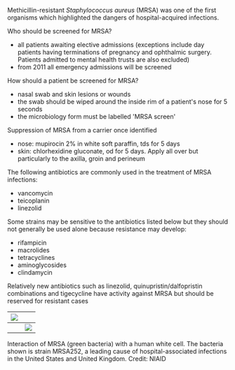Methicillin\-resistant *Staphylococcus aureus* (MRSA) was one of the first organisms which highlighted the dangers of hospital\-acquired infections.  
  
Who should be screened for MRSA?  
* all patients awaiting elective admissions (exceptions include day patients having terminations of pregnancy and ophthalmic surgery. Patients admitted to mental health trusts are also excluded)
* from 2011 all emergency admissions will be screened

  
How should a patient be screened for MRSA?  
* nasal swab and skin lesions or wounds
* the swab should be wiped around the inside rim of a patient's nose for 5 seconds
* the microbiology form must be labelled 'MRSA screen'

  
Suppression of MRSA from a carrier once identified  
* nose: mupirocin 2% in white soft paraffin, tds for 5 days
* skin: chlorhexidine gluconate, od for 5 days. Apply all over but particularly to the axilla, groin and perineum

  
The following antibiotics are commonly used in the treatment of MRSA infections:  
* vancomycin
* teicoplanin
* linezolid

  
Some strains may be sensitive to the antibiotics listed below but they should not generally be used alone because resistance may develop:  
* rifampicin
* macrolides
* tetracyclines
* aminoglycosides
* clindamycin

  
Relatively new antibiotics such as linezolid, quinupristin/dalfopristin combinations and tigecycline have activity against MRSA but should be reserved for resistant cases  
  


| [![](https://d32xxyeh8kfs8k.cloudfront.net/images_Passmedicine/pdd128.jpg)](https://d32xxyeh8kfs8k.cloudfront.net/images_Passmedicine/pdd128b.jpg) | |
| --- | --- |
|  | [![](https://d32xxyeh8kfs8k.cloudfront.net/css/images/mag_glass.png)](https://d32xxyeh8kfs8k.cloudfront.net/images_Passmedicine/pdd128b.jpg) |

Interaction of MRSA (green bacteria) with a human white cell. The bacteria shown is strain MRSA252, a leading cause of hospital\-associated infections in the United States and United Kingdom. Credit: NIAID